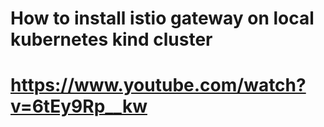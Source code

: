# How to install istio gateway on local kubernetes kind cluster
# https://www.youtube.com/watch?v=6tEy9Rp__kw
